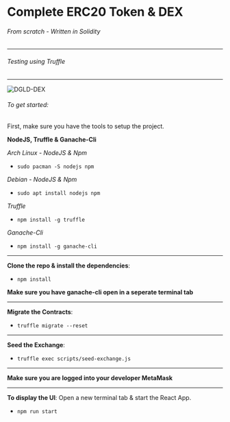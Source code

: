 # Complete ERC20 Token & DEX 
###### From scratch - Written in Solidity
***
###### Testing using Truffle
---
![DGLD-DEX](https://user-images.githubusercontent.com/81730792/123808908-266d9100-d8bf-11eb-9c70-6c3c9eca6f84.png)

###### To get started:
First, make sure you have the tools to setup the project.


__NodeJS, Truffle & Ganache-Cli__

_Arch Linux - NodeJS & Npm_

+ `sudo pacman -S nodejs npm`

_Debian - NodeJS & Npm_

+ `sudo apt install nodejs npm`

_Truffle_
+ `npm install -g truffle`

_Ganache-Cli_
+ `npm install -g ganache-cli`
---
__Clone the repo & install the dependencies__:

+ `npm install`

__Make sure you have ganache-cli open in a seperate terminal tab__

---

__Migrate the Contracts__:

+ `truffle migrate --reset`

---
__Seed the Exchange__:

+ `truffle exec scripts/seed-exchange.js`
---
__Make sure you are logged into your developer MetaMask__

---

__To display the UI__:
Open a new terminal tab & start the React App.

+ `npm run start`
